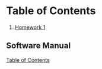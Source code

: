 # Table of Contents

1. [Homework 1](https://github.com/nicoleefleming/math4610/blob/master/hw/hw1/tasksheet1.md)


## Software Manual
[Table of Contents]()
